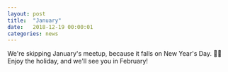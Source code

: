 ```yaml
---
layout: post
title:  "January"
date:   2018-12-19 00:00:01
categories: news
---
```


We're skipping January's meetup, because it falls on New Year's Day. 🥂🎊 Enjoy the holiday, and we'll see you in February!
